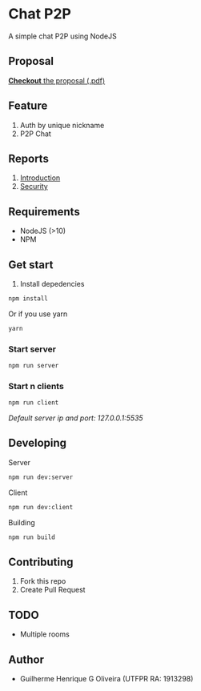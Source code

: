 # Chat P2P 

A simple chat P2P using NodeJS

## Proposal

[**Checkout** the proposal (.pdf)](/proposal/Seguran_a___APNP___Atividade_2-1.pdf)

## Feature

1. Auth by unique nickname
2. P2P Chat

## Reports

1. [Introduction](/reports/README.md)
2. [Security](/reports/security.md)

## Requirements 

- NodeJS (>10) 
- NPM

## Get start

1. Install depedencies
```bash
npm install
```
Or if you use yarn
```bash
yarn
```

### Start server

```bash
npm run server
```

### Start n clients

```bash
npm run client
```

*Default server ip and port: 127.0.0.1:5535*


## Developing

Server
```bash
npm run dev:server
```

Client
```bash
npm run dev:client
```

Building
```bash
npm run build
```

## Contributing

1. Fork this repo
2. Create Pull Request

## TODO

- Multiple rooms

## Author 

- Guilherme Henrique G Oliveira (UTFPR RA: 1913298)
